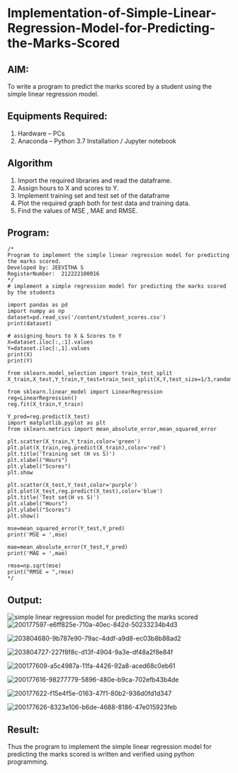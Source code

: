 # Implementation-of-Simple-Linear-Regression-Model-for-Predicting-the-Marks-Scored

## AIM:
To write a program to predict the marks scored by a student using the simple linear regression model.

## Equipments Required:
1. Hardware – PCs
2. Anaconda – Python 3.7 Installation / Jupyter notebook

## Algorithm
1. Import the required libraries and read the dataframe.
2. Assign hours to X and scores to Y.
3. Implement training set and test set of the dataframe
4. Plot the required graph both for test data and training data.
5. Find the values of MSE , MAE and RMSE.
## Program:
```
/*
Program to implement the simple linear regression model for predicting the marks scored.
Developed by: JEEVITHA S
RegisterNumber:  212222100016
*/
# implement a simple regression model for predicting the marks scored by the students

import pandas as pd
import numpy as np
dataset=pd.read_csv('/content/student_scores.csv')
print(dataset)

# assigning hours to X & Scores to Y
X=dataset.iloc[:,:1].values
Y=dataset.iloc[:,1].values
print(X)
print(Y)

from sklearn.model_selection import train_test_split
X_train,X_test,Y_train,Y_test=train_test_split(X,Y,test_size=1/3,random_state=0)

from sklearn.linear_model import LinearRegression
reg=LinearRegression()
reg.fit(X_train,Y_train)

Y_pred=reg.predict(X_test)
import matplotlib.pyplot as plt
from sklearn.metrics import mean_absolute_error,mean_squared_error

plt.scatter(X_train,Y_train,color='green')
plt.plot(X_train,reg.predict(X_train),color='red')
plt.title('Training set (H vs S)')
plt.xlabel("Hours")
plt.ylabel("Scores")
plt.show

plt.scatter(X_test,Y_test,color='purple')
plt.plot(X_test,reg.predict(X_test),color='blue')
plt.title('Test set(H vs S)')
plt.xlabel("Hours")
plt.ylabel("Scores")
plt.show()

mse=mean_squared_error(Y_test,Y_pred)
print('MSE = ',mse)

mae=mean_absolute_error(Y_test,Y_pred)
print('MAE = ',mae)

rmse=np.sqrt(mse)
print("RMSE = ",rmse)
*/
```

## Output:
![simple linear regression model for predicting the marks scored](sam.png)
![200177597-e6ff825e-710a-40ec-842d-50233234b4d3](https://github.com/Jeevithha/Implementation-of-Simple-Linear-Regression-Model-for-Predicting-the-Marks-Scored/assets/123623197/a784dc70-2996-4b0d-a946-41017f61d1ea)


![203804680-9b787e90-79ac-4ddf-a9d8-ec03b8b88ad2](https://github.com/Jeevithha/Implementation-of-Simple-Linear-Regression-Model-for-Predicting-the-Marks-Scored/assets/123623197/590394f9-6516-487f-820c-28d23383f34a)


![203804727-227f8f8c-d13f-4904-9a3e-df48a2f8e84f](https://github.com/Jeevithha/Implementation-of-Simple-Linear-Regression-Model-for-Predicting-the-Marks-Scored/assets/123623197/1a89c742-7a22-452b-8052-ba8bad4e7c62)


![200177609-a5c4987a-11fa-4426-92a8-aced68c0eb61](https://github.com/Jeevithha/Implementation-of-Simple-Linear-Regression-Model-for-Predicting-the-Marks-Scored/assets/123623197/4e10ec37-f106-44af-947e-1ed6a3b67872)


![200177616-98277779-5896-480e-b9ca-702efb43b4de](https://github.com/Jeevithha/Implementation-of-Simple-Linear-Regression-Model-for-Predicting-the-Marks-Scored/assets/123623197/5a9dd4da-7b47-471c-813b-f1c9a0608cb0)


![200177622-f15e4f5e-0163-47f1-80b2-936d0fd1d347](https://github.com/Jeevithha/Implementation-of-Simple-Linear-Regression-Model-for-Predicting-the-Marks-Scored/assets/123623197/65dcd191-c8ca-4479-954d-b706d5bbcbc0)


![200177626-8323e106-b6de-4688-8186-47e015923feb](https://github.com/Jeevithha/Implementation-of-Simple-Linear-Regression-Model-for-Predicting-the-Marks-Scored/assets/123623197/011067b1-9579-47d0-afa0-c85e02dda0d9)



## Result:
Thus the program to implement the simple linear regression model for predicting the marks scored is written and verified using python programming.
